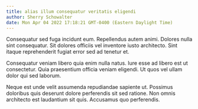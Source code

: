 ```yaml
---
title: alias illum consequatur veritatis eligendi
author: Sherry Schowalter
date: Mon Apr 04 2022 17:18:21 GMT-0400 (Eastern Daylight Time)
---
```

Consequatur sed fuga incidunt eum. Repellendus autem animi. Dolores nulla sint consequatur. Sit dolores officiis vel inventore iusto architecto. Sint itaque reprehenderit fugiat error sed ad tenetur et.

 Consequatur veniam libero quia enim nulla natus. Iure esse ad libero est ut consectetur. Quia praesentium officia veniam eligendi. Ut quos vel ullam dolor qui sed laborum.

 Neque est unde velit assumenda repudiandae sapiente ut. Possimus doloribus quis deserunt dolore perferendis sit sed ratione. Non omnis architecto est laudantium sit quis. Accusamus quo perferendis.